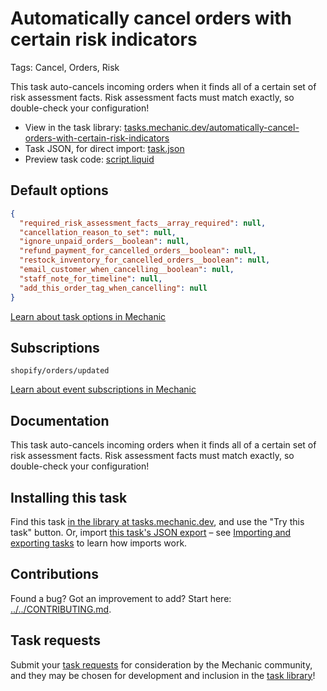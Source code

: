 # Automatically cancel orders with certain risk indicators

Tags: Cancel, Orders, Risk

This task auto-cancels incoming orders when it finds all of a certain set of risk assessment facts. Risk assessment facts must match exactly, so double-check your configuration!

* View in the task library: [tasks.mechanic.dev/automatically-cancel-orders-with-certain-risk-indicators](https://tasks.mechanic.dev/automatically-cancel-orders-with-certain-risk-indicators)
* Task JSON, for direct import: [task.json](../../tasks/automatically-cancel-orders-with-certain-risk-indicators.json)
* Preview task code: [script.liquid](./script.liquid)

## Default options

```json
{
  "required_risk_assessment_facts__array_required": null,
  "cancellation_reason_to_set": null,
  "ignore_unpaid_orders__boolean": null,
  "refund_payment_for_cancelled_orders__boolean": null,
  "restock_inventory_for_cancelled_orders__boolean": null,
  "email_customer_when_cancelling__boolean": null,
  "staff_note_for_timeline": null,
  "add_this_order_tag_when_cancelling": null
}
```

[Learn about task options in Mechanic](https://learn.mechanic.dev/core/tasks/options)

## Subscriptions

```liquid
shopify/orders/updated
```

[Learn about event subscriptions in Mechanic](https://learn.mechanic.dev/core/tasks/subscriptions)

## Documentation

This task auto-cancels incoming orders when it finds all of a certain set of risk assessment facts. Risk assessment facts must match exactly, so double-check your configuration!

## Installing this task

Find this task [in the library at tasks.mechanic.dev](https://tasks.mechanic.dev/automatically-cancel-orders-with-certain-risk-indicators), and use the "Try this task" button. Or, import [this task's JSON export](../../tasks/automatically-cancel-orders-with-certain-risk-indicators.json) – see [Importing and exporting tasks](https://learn.mechanic.dev/core/tasks/import-and-export) to learn how imports work.

## Contributions

Found a bug? Got an improvement to add? Start here: [../../CONTRIBUTING.md](../../CONTRIBUTING.md).

## Task requests

Submit your [task requests](https://mechanic.canny.io/task-requests) for consideration by the Mechanic community, and they may be chosen for development and inclusion in the [task library](https://tasks.mechanic.dev/)!
